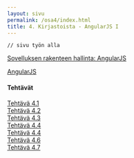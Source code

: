 ```yaml
---
layout: sivu
permalink: /osa4/index.html 
title: 4. Kirjastoista - AngularJS I
---
```


~~~
// sivu työn alla
~~~

[Sovelluksen rakenteen hallinta: AngularJS]({{site.baseurl}}/weso/#12-Sovelluksen-rakenteen-hallinta:-AngularJS)

[AngularJS](https://angularjs.org)

#### Tehtävät

[Tehtävä 4.1](tehtava41)   
[Tehtävä 4.2](tehtava42)   
[Tehtävä 4.3](tehtava43)   
[Tehtävä 4.4](tehtava44)   
[Tehtävä 4.4](tehtava45)   
[Tehtävä 4.6](tehtava46)   
[Tehtävä 4.7](tehtava47)   

